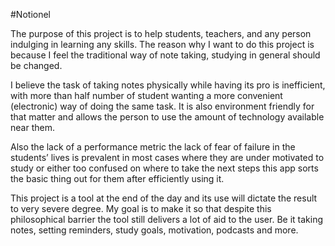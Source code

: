 #Notionel


The purpose of this project is to help students, teachers, and any person indulging 
in learning any skills. The reason why I want to do this project is because I feel the 
traditional way of note taking, studying in general should be changed. 

I believe the task of taking notes physically while having its pro is inefficient, with 
more than half number of student wanting a more convenient (electronic) way of 
doing the same task. It is also environment friendly for that matter and allows the 
person to use the amount of technology available near them.

Also the lack of a performance metric the lack of fear of failure in the students’ lives
is prevalent in most cases where they are under motivated to study or either too
confused on where to take the next steps this app sorts the basic thing out for them
after efficiently using it.

This project is a tool at the end of the day and its use will dictate the result to very
 severe degree. My goal is to make it so that despite this philosophical barrier the 
tool still delivers a lot of aid to the user. Be it taking notes, setting reminders, study 
goals, motivation, podcasts and more. 
